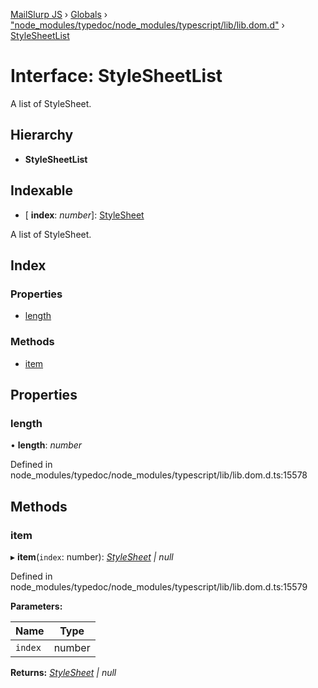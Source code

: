 [MailSlurp JS](../README.md) › [Globals](../globals.md) › ["node_modules/typedoc/node_modules/typescript/lib/lib.dom.d"](../modules/_node_modules_typedoc_node_modules_typescript_lib_lib_dom_d_.md) › [StyleSheetList](_node_modules_typedoc_node_modules_typescript_lib_lib_dom_d_.stylesheetlist.md)

# Interface: StyleSheetList

A list of StyleSheet.

## Hierarchy

* **StyleSheetList**

## Indexable

* \[ **index**: *number*\]: [StyleSheet](_node_modules_typedoc_node_modules_typescript_lib_lib_dom_d_.stylesheet.md)

A list of StyleSheet.

## Index

### Properties

* [length](_node_modules_typedoc_node_modules_typescript_lib_lib_dom_d_.stylesheetlist.md#length)

### Methods

* [item](_node_modules_typedoc_node_modules_typescript_lib_lib_dom_d_.stylesheetlist.md#item)

## Properties

###  length

• **length**: *number*

Defined in node_modules/typedoc/node_modules/typescript/lib/lib.dom.d.ts:15578

## Methods

###  item

▸ **item**(`index`: number): *[StyleSheet](_node_modules_typedoc_node_modules_typescript_lib_lib_dom_d_.stylesheet.md) | null*

Defined in node_modules/typedoc/node_modules/typescript/lib/lib.dom.d.ts:15579

**Parameters:**

Name | Type |
------ | ------ |
`index` | number |

**Returns:** *[StyleSheet](_node_modules_typedoc_node_modules_typescript_lib_lib_dom_d_.stylesheet.md) | null*
